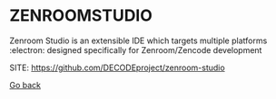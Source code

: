 # ZENROOMSTUDIO
 
 Zenroom Studio is an extensible IDE which targets multiple
 platforms :electron: designed specifically for
 Zenroom/Zencode development 
 
 SITE: https://github.com/DECODEproject/zenroom-studio

 [Go back](https://portable-linux-apps.github.io/apps.html)
